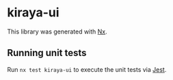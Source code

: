 # kiraya-ui

This library was generated with [Nx](https://nx.dev).

## Running unit tests

Run `nx test kiraya-ui` to execute the unit tests via [Jest](https://jestjs.io).
